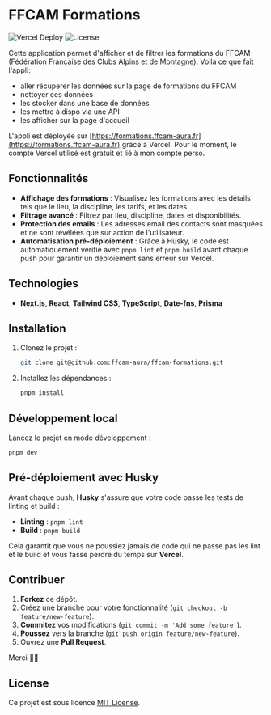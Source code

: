 # FFCAM Formations
![Vercel Deploy](https://deploy-badge.vercel.app/vercel/ffcam-formations)
 ![License](https://img.shields.io/badge/license-MIT-blue)

Cette application permet d'afficher et de filtrer les formations du FFCAM (Fédération Française des Clubs Alpins et de Montagne).
Voila ce que fait l'appli:
- aller récuperer les données sur la page de formations du FFCAM
- nettoyer ces données
- les stocker dans une base de données
- les mettre à dispo via une API
- les afficher sur la page d'accueil

L'appli est déployée sur [https://formations.ffcam-aura.fr](https://formations.ffcam-aura.fr) grâce à Vercel. Pour le moment, le compte Vercel utilisé est gratuit et lié à mon compte perso.

## Fonctionnalités

- **Affichage des formations** : Visualisez les formations avec les détails tels que le lieu, la discipline, les tarifs, et les dates.
- **Filtrage avancé** : Filtrez par lieu, discipline, dates et disponibilités.
- **Protection des emails** : Les adresses email des contacts sont masquées et ne sont révélées que sur action de l'utilisateur.
- **Automatisation pré-déploiement** : Grâce à Husky, le code est automatiquement vérifié avec `pnpm lint` et `pnpm build` avant chaque push pour garantir un déploiement sans erreur sur Vercel.

## Technologies

- **Next.js**, **React**, **Tailwind CSS**, **TypeScript**, **Date-fns**, **Prisma**
  
## Installation

1. Clonez le projet :

   ```bash
   git clone git@github.com:ffcam-aura/ffcam-formations.git
   ```

2. Installez les dépendances :

   ```bash
   pnpm install
   ```

## Développement local

Lancez le projet en mode développement :

```bash
pnpm dev
```

## Pré-déploiement avec Husky

Avant chaque push, **Husky** s'assure que votre code passe les tests de linting et build :

- **Linting** : `pnpm lint`
- **Build** : `pnpm build`

Cela garantit que vous ne poussiez jamais de code qui ne passe pas les lint et le build et vous fasse perdre du temps sur **Vercel**.

## Contribuer

1. **Forkez** ce dépôt.
2. Créez une branche pour votre fonctionnalité (`git checkout -b feature/new-feature`).
3. **Commitez** vos modifications (`git commit -m 'Add some feature'`).
4. **Poussez** vers la branche (`git push origin feature/new-feature`).
5. Ouvrez une **Pull Request**.

Merci 🙏🏼

## License

Ce projet est sous licence [MIT License](./LICENSE).
